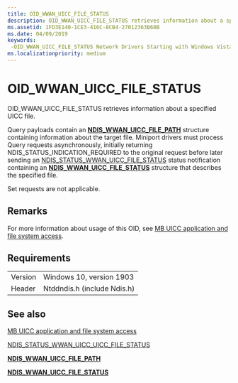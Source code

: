 ```yaml
---
title: OID_WWAN_UICC_FILE_STATUS
description: OID_WWAN_UICC_FILE_STATUS retrieves information about a specified UICC file.
ms.assetid: 1FD3E140-1CE3-416C-8CB4-27012363B60B
ms.date: 04/09/2019
keywords: 
 -OID_WWAN_UICC_FILE_STATUS Network Drivers Starting with Windows Vista
ms.localizationpriority: medium
---
```


# OID_WWAN_UICC_FILE_STATUS

OID_WWAN_UICC_FILE_STATUS retrieves information about a specified UICC file. 

Query payloads contain an [**NDIS_WWAN_UICC_FILE_PATH**](https://docs.microsoft.com/windows-hardware/drivers/ddi/content/ndiswwan/ns-ndiswwan-_ndis_wwan_uicc_file_path) structure containing information about the target file. Miniport drivers must process Query requests asynchronously, initially returning NDIS_STATUS_INDICATION_REQUIRED to the original request before later sending an [NDIS_STATUS_WWAN_UICC_FILE_STATUS](ndis-status-wwan-uicc-file-status.md) status notification containing an [**NDIS_WWAN_UICC_FILE_STATUS**](https://docs.microsoft.com/windows-hardware/drivers/ddi/content/ndiswwan/ns-ndiswwan-_ndis_wwan_uicc_file_status) structure that describes the specified file. 

Set requests are not applicable.

## Remarks

For more information about usage of this OID, see [MB UICC application and file system access](mb-uicc-application-and-file-system-access.md).

## Requirements

|   |   |
| --- | --- |
| Version | Windows 10, version 1903 |
| Header | Ntddndis.h (include Ndis.h) |

## See also

[MB UICC application and file system access](mb-uicc-application-and-file-system-access.md)

[NDIS_STATUS_WWAN_UICC_UICC_FILE_STATUS](ndis-status-wwan-uicc-file-status.md)

[**NDIS_WWAN_UICC_FILE_PATH**](https://docs.microsoft.com/windows-hardware/drivers/ddi/content/ndiswwan/ns-ndiswwan-_ndis_wwan_uicc_file_path) 

[**NDIS_WWAN_UICC_FILE_STATUS**](https://docs.microsoft.com/windows-hardware/drivers/ddi/content/ndiswwan/ns-ndiswwan-_ndis_wwan_uicc_file_status)
